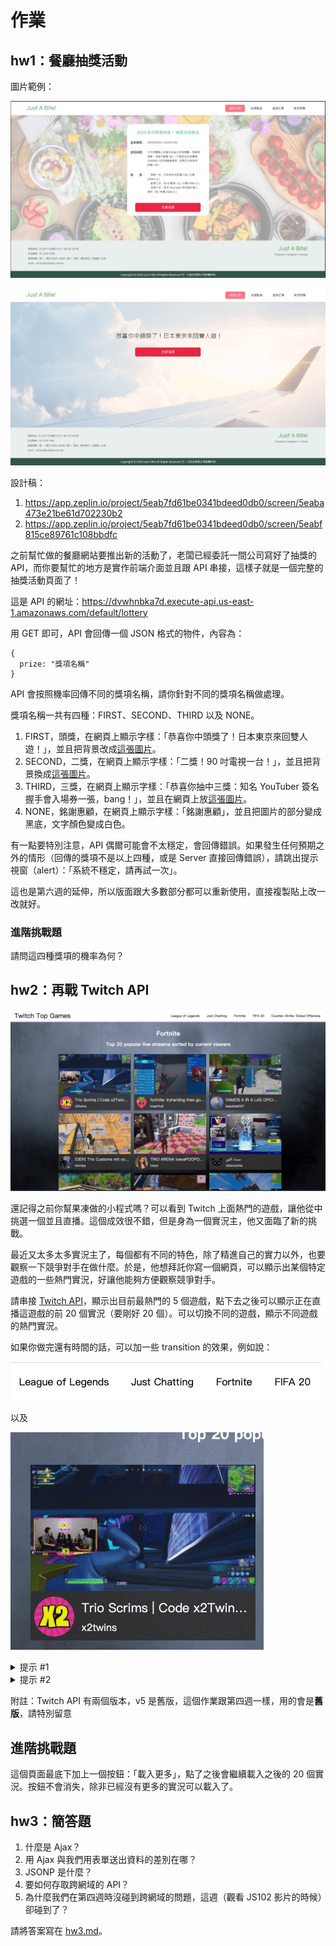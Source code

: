 # 作業

## hw1：餐廳抽獎活動

圖片範例：

![](p2.png)

![](p1.png)

設計稿：

1. https://app.zeplin.io/project/5eab7fd61be0341bdeed0db0/screen/5eaba473e21be61d702230b2
2. https://app.zeplin.io/project/5eab7fd61be0341bdeed0db0/screen/5eabf815ce89761c108bbdfc

之前幫忙做的餐廳網站要推出新的活動了，老闆已經委託一間公司寫好了抽獎的 API，而你要幫忙的地方是實作前端介面並且跟 API 串接，這樣子就是一個完整的抽獎活動頁面了！

這是 API 的網址：https://dvwhnbka7d.execute-api.us-east-1.amazonaws.com/default/lottery

用 GET 即可，API 會回傳一個 JSON 格式的物件，內容為：

```
{
  prize: "獎項名稱"
}
```

API 會按照機率回傳不同的獎項名稱，請你針對不同的獎項名稱做處理。

獎項名稱一共有四種：FIRST、SECOND、THIRD 以及 NONE。

1. FIRST，頭獎，在網頁上顯示字樣：「恭喜你中頭獎了！日本東京來回雙人遊！」，並且把背景改成[這張圖片](https://pixabay.com/photos/flight-plane-close-look-airplane-4315953/)。
2. SECOND，二獎，在網頁上顯示字樣：「二獎！90 吋電視一台！」，並且把背景換成[這張圖片](https://pixabay.com/photos/living-room-tv-table-a-drawer-home-1872192/)。
3. THIRD，三獎，在網頁上顯示字樣：「恭喜你抽中三獎：知名 YouTuber 簽名握手會入場券一張，bang！」，並且在網頁上放[這張圖片](https://pixabay.com/photos/youtube-iphone-smartphone-mobile-2617510/)。
4. NONE，銘謝惠顧，在網頁上顯示字樣：「銘謝惠顧」，並且把圖片的部分變成黑底，文字顏色變成白色。

有一點要特別注意，API 偶爾可能會不太穩定，會回傳錯誤。如果發生任何預期之外的情形（回傳的獎項不是以上四種，或是 Server 直接回傳錯誤），請跳出提示視窗（alert）：「系統不穩定，請再試一次」。

這也是第六週的延伸，所以版面跟大多數部分都可以重新使用，直接複製貼上改一改就好。

### 進階挑戰題

請問這四種獎項的機率為何？

## hw2：再戰 Twitch API

![](lol.png)

還記得之前你幫果凍做的小程式嗎？可以看到 Twitch 上面熱門的遊戲，讓他從中挑選一個並且直播。這個成效很不錯，但是身為一個實況主，他又面臨了新的挑戰。

最近又太多太多實況主了，每個都有不同的特色，除了精進自己的實力以外，也要觀察一下競爭對手在做什麼。於是，他想拜託你寫一個網頁，可以顯示出某個特定遊戲的一些熱門實況，好讓他能夠方便觀察競爭對手。

請串接 [Twitch API](https://dev.twitch.tv/docs/v5)，顯示出目前最熱門的 5 個遊戲，點下去之後可以顯示正在直播這遊戲的前 20 個實況（要剛好 20 個）。可以切換不同的遊戲，顯示不同遊戲的熱門實況。

如果你做完還有時間的話，可以加一些 transition 的效果，例如說：

![](menu.gif)

以及

![](card.gif)

<details>
  <summary>提示 #1</summary>

[Twitch API](https://dev.twitch.tv/docs/v5/) 裡面有一個 API 可以拿到 Live Streams 的資料，API 的描述是「Gets a list of live streams.」，看到這行就代表你找對 API 了。

</details>

<details>
  <summary>提示 #2</summary>

API 要帶的參數有一個 `game` 的欄位，請帶遊戲名稱，還有要記得帶 limit 這個參數

</details>

附註：Twitch API 有兩個版本，v5 是舊版，這個作業跟第四週一樣，用的會是**舊版**，請特別留意

## 進階挑戰題

這個頁面最底下加上一個按鈕：「載入更多」，點了之後會繼續載入之後的 20 個實況。按鈕不會消失，除非已經沒有更多的實況可以載入了。

## hw3：簡答題

1. 什麼是 Ajax？
2. 用 Ajax 與我們用表單送出資料的差別在哪？
3. JSONP 是什麼？
4. 要如何存取跨網域的 API？
5. 為什麼我們在第四週時沒碰到跨網域的問題，這週（觀看 JS102 影片的時候）卻碰到了？

請將答案寫在 [hw3.md](hw3.md)。

